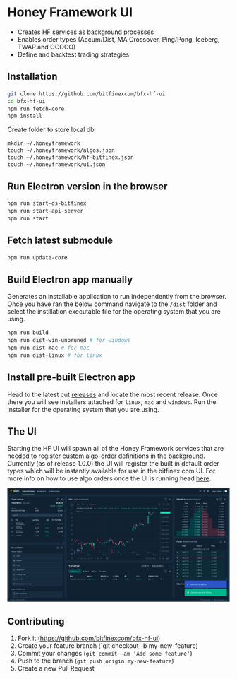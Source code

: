 # Honey Framework UI
* Creates HF services as background processes
* Enables order types (Accum/Dist, MA Crossover, Ping/Pong, Iceberg, TWAP and OCOCO)
* Define and backtest trading strategies

## Installation

```bash
git clone https://github.com/bitfinexcom/bfx-hf-ui
cd bfx-hf-ui
npm run fetch-core
npm install
```
Create folder to store local db
```
mkdir ~/.honeyframework
touch ~/.honeyframework/algos.json
touch ~/.honeyframework/hf-bitfinex.json
touch ~/.honeyframework/ui.json
```

## Run Electron version in the browser

```bash
npm run start-ds-bitfinex
npm run start-api-server
npm run start
```


## Fetch latest submodule

```bash
npm run update-core
```

## Build Electron app manually

Generates an installable application to run independently from the browser. Once you have ran the below command navigate to the `/dist` folder and select the instillation executable file for the operating system that you are using.

```bash
npm run build
npm run dist-win-unpruned # for windows
npm run dist-mac # for mac
npm run dist-linux # for linux
```

## Install pre-built Electron app

Head to the latest cut [releases](https://github.com/bitfinexcom/bfx-hf-ui/releases) and locate the most recent release. Once there you will see installers attached for `linux`, `mac` and `windows`. Run the installer for the operating system that you are using.

## The UI

Starting the HF UI will spawn all of the Honey Framework services that are needed to register custom algo-order definitions in the background. Currently (as of release 1.0.0) the UI will register the built in default order types which will be instantly available for use in the bitfinex.com UI. For more info on how to use algo orders once the UI is running head [here](https://medium.com/bitfinex/announcing-the-honey-framework-algorithmic-orders-8065fb70c65c).

![Alt text](res/bfx-hf-ui.png "Title")

## Contributing

1. Fork it (https://github.com/bitfinexcom/bfx-hf-ui)
2. Create your feature branch (`git checkout -b my-new-feature)
3. Commit your changes (`git commit -am 'Add some feature'`)
4. Push to the branch (`git push origin my-new-feature`)
5. Create a new Pull Request
